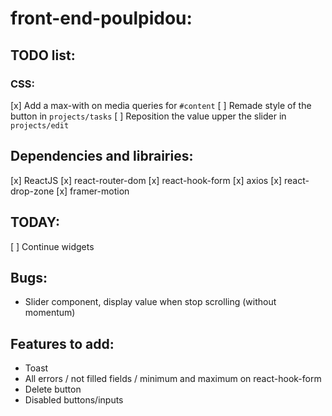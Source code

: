# front-end-poulpidou:
## TODO list:
### CSS:
[x] Add a max-with on media queries for `#content`
[ ] Remade style of the button in `projects/tasks`
[ ] Reposition the value upper the slider in `projects/edit`

## Dependencies and librairies:
[x] ReactJS
[x] react-router-dom
[x] react-hook-form
[x] axios
[x] react-drop-zone
[x] framer-motion

## TODAY:
[ ] Continue widgets

## Bugs:
- Slider component, display value when stop scrolling (without momentum)

## Features to add:
- Toast
- All errors / not filled fields / minimum and maximum on react-hook-form
- Delete button
- Disabled buttons/inputs
